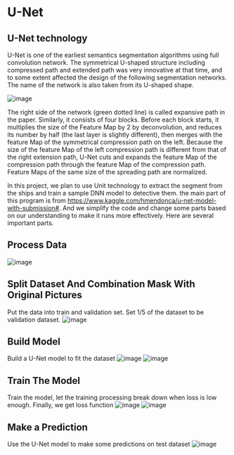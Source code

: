 U-Net
===========

U-Net technology
-------
  U-Net is one of the earliest semantics segmentation algorithms using full convolution network. The symmetrical U-shaped structure including compressed path and extended path was very innovative at that time, and to some extent affected the design of the following segmentation networks. The name of the network is also taken from its U-shaped shape.

![image](https://github.com/SiriusZhangyu/machine-learning-project/blob/patch-2/U-Net/unet.png)

  The right side of the network (green dotted line) is called expansive path in the paper. Similarly, it consists of four blocks. Before each block starts, it multiplies the size of the Feature Map by 2 by deconvolution, and reduces its number by half (the last layer is slightly different), then merges with the feature Map of the symmetrical compression path on the left. Because the size of the feature Map of the left compression path is different from that of the right extension path, U-Net cuts and expands the feature Map of the compression path through the feature Map of the compression path. Feature Maps of the same size of the spreading path are normalized.

  In this project, we plan to use Unit technology to extract the segment from the ships and train a sample DNN model to detective them. the main part of this program is from https://www.kaggle.com/hmendonca/u-net-model-with-submission#. And we simplify the code and change some parts based on our understanding to make it runs more effectively. 
  Here are several important parts.
  
  Process Data
  ------
  ![image](https://github.com/SiriusZhangyu/machine-learning-project/blob/patch-2/U-Net/parameters.png)
  
  Split Dataset And Combination Mask With Original Pictures
  -----
  Put the data into train and validation set.
  Set 1/5 of the dataset to be validation dataset.
  ![image](https://github.com/SiriusZhangyu/machine-learning-project/blob/patch-2/U-Net/splited%20data.png)
  
  Build Model
  -------
  Build a U-Net model to fit the dataset
  ![image](https://github.com/SiriusZhangyu/machine-learning-project/blob/patch-2/U-Net/Model1.png)
  ![image](https://github.com/SiriusZhangyu/machine-learning-project/blob/patch-2/U-Net/Model2.png)
  
  Train The Model
  -----
  Train the model, let the training processing break down when loss is low enough.
  Finally, we get loss function
  ![image](https://github.com/SiriusZhangyu/machine-learning-project/blob/patch-2/U-Net/Model_fit1.png)
  ![image](https://github.com/SiriusZhangyu/machine-learning-project/blob/patch-2/U-Net/Model_fit2.png)
  
  
  Make a Prediction
  ------
  Use the U-Net model to make some predictions on test dataset
  ![image](https://github.com/SiriusZhangyu/machine-learning-project/blob/patch-2/U-Net/Prediction.png)
  
